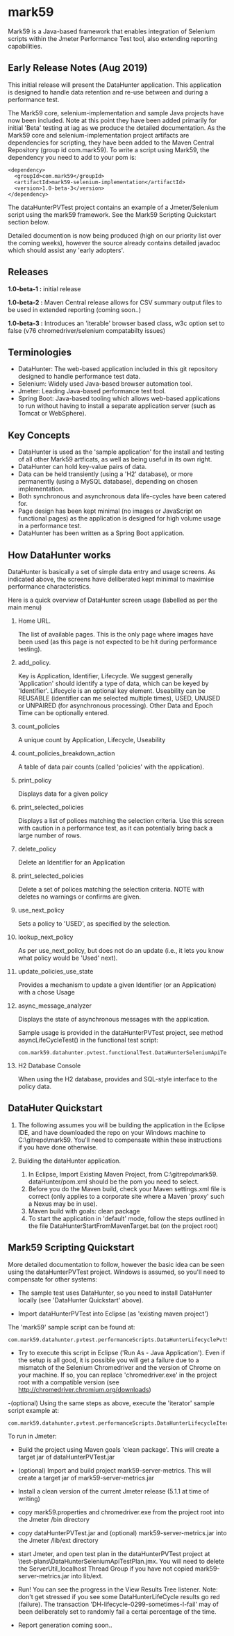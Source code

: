 # mark59

Mark59 is a Java-based framework that enables integration of Selenium scripts within the Jmeter Performance Test tool, also extending reporting capabilities.

## Early Release Notes (Aug 2019) 

This initial release will present the DataHunter application.  This application is designed to handle data retention and re-use between and during a performance test. 

The Mark59 core, selenium-implementation and sample Java projects have now been included.  Note at this point they have been added primarily for initial 'Beta' testing at iag as we produce the detailed documentation. As the Mark59 core and selenium-implementation project artifacts are dependencies for scripting, they have been added to the Maven Central Repository (group id com.mark59).  To write a script using Mark59, the dependency you need to add to your pom is:   

	<dependency>
	  <groupId>com.mark59</groupId>
	  <artifactId>mark59-selenium-implementation</artifactId>
	  <version>1.0-beta-3</version>
	</dependency>

The dataHunterPVTest project contains an example of a Jmeter/Selenium script using the mark59 framework. See the Mark59 Scripting Quickstart section below.     

Detailed documention is now being produced (high on our priority list over the coming weeks), however the source already contains detailed javadoc which should assist any 'early adopters'.   

## Releases

<b>1.0-beta-1 :</b> initial release

<b>1.0-beta-2 :</b> Maven Central release allows for CSV summary output files to be used in extended reporting (coming soon..)

<b>1.0-beta-3 :</b> Introduces an 'iterable' browser based class, w3c option set to false (v76 chromedriver/selenium compatabilty issues)

## Terminologies

- DataHunter: The web-based application included in this git repository designed to handle performance test data.
- Selenium: Widely used Java-based browser automation tool.
- Jmeter: Leading Java-based performance test tool.
- Spring Boot: Java-based tooling which allows web-based applications to run without having to install a separate application server (such as Tomcat or WebSphere). 


## Key Concepts

- DataHunter is used as the 'sample application' for the install and testing of all other Mark59 artficats, as well as being useful in its own right.
- DataHunter can hold key-value pairs of data.
- Data can be held transiently (using a 'H2' database), or more permanently (using a MySQL database), depending on chosen implementation. 
- Both synchronous and asynchronous data life-cycles have been catered for.
- Page design has been kept minimal (no images or JavaScript on functional pages) as the application is designed for high volume usage in a performance test.
- DataHunter has been written as a Spring Boot application.  


## How DataHunter works

DataHunter is basically a set of simple data entry and usage screens.  As indicated above, the screens have deliberated kept minimal to maximise performance characteristics.

Here is a quick overview of DataHunter screen usage (labelled as per the main menu)

1. Home URL.

	The list of available pages.  This is the only page where images have been used (as this page is not expected to be hit during performance testing). 

2. add_policy.

	Key is Application, Identifier, Lifecycle.  We suggest generally 'Application' should identify a type of data, which can be keyed by 'Identifier'.  Lifecycle is an optional key element.
Useability can be REUSABLE (identifier can me selected multiple times), USED, UNUSED or  UNPAIRED (for asynchronous processing).
Other Data and Epoch Time can be optionally entered.

3. count_policies

	A unique count by Application, Lifecycle, Useability    

4. count_policies_breakdown_action

	A table of data pair counts (called 'policies' with the application). 

5. print_policy

	Displays data for a given policy

6. print_selected_policies

	Displays a list of polices matching the selection criteria.  Use this screen with caution in a performance test, as it can potentially bring back a large number of rows.   

7. delete_policy 

	Delete an Identifier for an Application

8. print_selected_policies

	Delete a set of polices matching the selection criteria.  NOTE with deletes no warnings or confirms are given.     

9. use_next_policy 

	Sets a policy to 'USED', as specified by the selection.   

10. lookup_next_policy 

	As per use_next_policy, but does not do an update (i.e., it lets you know what policy would be 'Used' next).   

11. update_policies_use_state

	Provides a mechanism to update a given Identifier (or an Application) with a chose Usage

12. async_message_analyzer

	Displays the state of asynchronous messages with the application. 

	Sample usage is provided in the dataHunterPVTest project, see method asyncLifeCycleTest() in the functional test script:
	
	    com.mark59.datahunter.pvtest.functionalTest.DataHunterSeleniumApiTest  

13. H2 Database Console 

	When using the H2 database, provides and SQL-style interface to the policy data. 


## DataHuter Quickstart

1. The following assumes you will be building the application in the Eclipse IDE, and have downloaded the repo on your Windows machine to C:\gitrepo\mark59.  You'll need to compensate within these instructions if you have done otherwise.     

2. Building the dataHunter application.
    1. In Eclipse, Import Existing Maven Project, from C:\gitrepo\mark59.  dataHunter/pom.xml should be the pom you need to select.
    2. Before you do the Maven build, check your Maven settings.xml file is correct (only applies to a corporate site where a Maven 'proxy' such a Nexus may be in use).
    3. Maven build with goals: clean package 
    4. To start the application in 'default' mode, follow the steps outlined in the file DataHunterStartFromMavenTarget.bat  (on the project root)
	
## Mark59 Scripting Quickstart

More detailed documentation to follow, however the basic idea can be seen using the dataHunterPVTest project. Windows is assumed, so you'll need to compensate for other systems:

- The sample test uses DataHunter, so you need to install DataHunter locally (see 'DataHunter Quickstart' above).

- Import dataHunterPVTest into Eclipse (as 'existing maven project') 


The 'mark59' sample script can be found at:

    com.mark59.datahunter.pvtest.performanceScripts.DataHunterLifecyclePvtScript
    
- Try to execute this script in Eclipse ('Run As - Java Application').  Even if the setup is all good, it is possible you will get a failure due to a mismatch of the Selenium Chromedriver and the version of Chrome on your machine.  If so, you can replace 'chromedriver.exe' in the project root with a compatible version (see http://chromedriver.chromium.org/downloads)


-(optional) Using the same steps as above, execute the 'iterator' sample script example at:

    com.mark59.datahunter.pvtest.performanceScripts.DataHunterLifecycleIteratorPvtScript
    

To run in Jmeter: 

- Build the project using Maven goals 'clean package'.  This will create a target jar of dataHunterPVTest.jar 

- (optional) Import and build project mark59-server-metrics.  This will create a target jar of mark59-server-metrics.jar

- Install a clean version of the current Jmeter release (5.1.1 at time of writing)

- copy mark59.properties and chromedriver.exe from the project root into the Jmeter /bin directory

- copy dataHunterPVTest.jar and (optional) mark59-server-metrics.jar into the Jmeter /lib/ext directory

- start Jmeter, and open test plan in the dataHunterPVTest project at \test-plans\DataHunterSeleniumApiTestPlan.jmx.  You will need to delete the ServerUtil_localhost Thread Group if you have not copied mark59-server-metrics.jar into lib/ext.

- Run!  You can see the progress in the View Results Tree listener.   Note: don't get stressed if you see some DataHunterLifeCycle results go red (failure).  The transaction 'DH-lifecycle-0299-sometimes-I-fail' may of been deliberately set to randomly fail a certai percentage of the time.

- Report generation coming soon.. 


